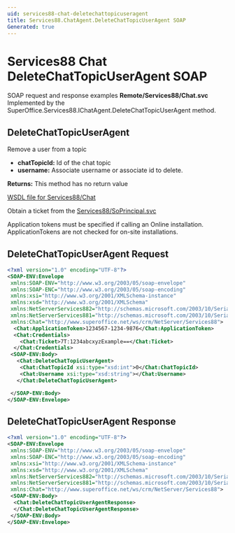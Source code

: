 ```yaml
---
uid: services88-chat-deletechattopicuseragent
title: Services88.ChatAgent.DeleteChatTopicUserAgent SOAP
Generated: true
---
```


# Services88 Chat DeleteChatTopicUserAgent SOAP

SOAP request and response examples **Remote/Services88/Chat.svc**
Implemented by the <see cref="M:SuperOffice.Services88.IChatAgent.DeleteChatTopicUserAgent">SuperOffice.Services88.IChatAgent.DeleteChatTopicUserAgent</see> method.

## DeleteChatTopicUserAgent

Remove a user from a topic

* **chatTopicId:** Id of the chat topic
* **username:** Associate username or associate id to delete.

**Returns:** This method has no return value


[WSDL file for Services88/Chat](../Services88-Chat.md)

Obtain a ticket from the [Services88/SoPrincipal.svc](../SoPrincipal/SoPrincipal.md)

Application tokens must be specified if calling an Online installation. ApplicationTokens are not checked for on-site installations.

## DeleteChatTopicUserAgent Request

```xml
<?xml version="1.0" encoding="UTF-8"?>
<SOAP-ENV:Envelope
 xmlns:SOAP-ENV="http://www.w3.org/2003/05/soap-envelope"
 xmlns:SOAP-ENC="http://www.w3.org/2003/05/soap-encoding"
 xmlns:xsi="http://www.w3.org/2001/XMLSchema-instance"
 xmlns:xsd="http://www.w3.org/2001/XMLSchema"
 xmlns:NetServerServices882="http://schemas.microsoft.com/2003/10/Serialization/Arrays"
 xmlns:NetServerServices881="http://schemas.microsoft.com/2003/10/Serialization/"
 xmlns:Chat="http://www.superoffice.net/ws/crm/NetServer/Services88">
  <Chat:ApplicationToken>1234567-1234-9876</Chat:ApplicationToken>
  <Chat:Credentials>
    <Chat:Ticket>7T:1234abcxyzExample==</Chat:Ticket>
  </Chat:Credentials>
 <SOAP-ENV:Body>
   <Chat:DeleteChatTopicUserAgent>
    <Chat:ChatTopicId xsi:type="xsd:int">0</Chat:ChatTopicId>
    <Chat:Username xsi:type="xsd:string"></Chat:Username>
   </Chat:DeleteChatTopicUserAgent>

 </SOAP-ENV:Body>
</SOAP-ENV:Envelope>

```


## DeleteChatTopicUserAgent Response

```xml
<?xml version="1.0" encoding="UTF-8"?>
<SOAP-ENV:Envelope
 xmlns:SOAP-ENV="http://www.w3.org/2003/05/soap-envelope"
 xmlns:SOAP-ENC="http://www.w3.org/2003/05/soap-encoding"
 xmlns:xsi="http://www.w3.org/2001/XMLSchema-instance"
 xmlns:xsd="http://www.w3.org/2001/XMLSchema"
 xmlns:NetServerServices882="http://schemas.microsoft.com/2003/10/Serialization/Arrays"
 xmlns:NetServerServices881="http://schemas.microsoft.com/2003/10/Serialization/"
 xmlns:Chat="http://www.superoffice.net/ws/crm/NetServer/Services88">
 <SOAP-ENV:Body>
  <Chat:DeleteChatTopicUserAgentResponse>
  </Chat:DeleteChatTopicUserAgentResponse>
 </SOAP-ENV:Body>
</SOAP-ENV:Envelope>

```

